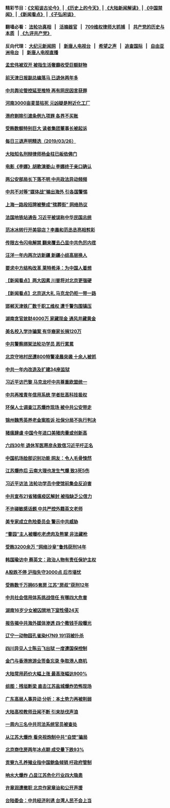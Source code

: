 #### 精彩节目：[《文昭谈古论今》](http://134.209.198.168/wenzhao) | [《历史上的今天》](http://134.209.198.168/today-in-history) | [《大陆新闻解读》](http://134.209.198.168/ntdtv-comedy) | [《中国禁闻》](http://134.209.198.168/ntdtv-news) | [《新闻看点》](http://134.209.198.168/news-insight) | [《子弘闲谈》](http://134.209.198.168/zihongxiantan/) 

  #### 翻墙必看： [法轮功真相](http://134.209.198.168:10000/videos/truth.html) &nbsp;&nbsp;|&nbsp;&nbsp; [活摘器官](http://134.209.198.168:10000/videos/res/Organs/) &nbsp;&nbsp;|&nbsp;&nbsp; [709维权律师大抓捕](http://134.209.198.168:10000/videos/709/) &nbsp;&nbsp;|&nbsp;&nbsp; [共产党的历史与本质](http://134.209.198.168:10000/videos/ccp.html) &nbsp;&nbsp;| [《九评共产党》](http://134.209.198.168:10000/videos/jiuping/) 

#### 反向代理： [大纪元新闻网](http://134.209.198.168:10080/) &nbsp;&nbsp;|&nbsp;&nbsp; [新唐人电视台](http://134.209.198.168:8000/) &nbsp;&nbsp;|&nbsp;&nbsp; [希望之声](http://134.209.198.168:8200/) &nbsp;&nbsp;|&nbsp;&nbsp; [追查国际](http://134.209.198.168:10010/) &nbsp;&nbsp;|&nbsp;&nbsp; [自由亚洲电台](http://134.209.198.168:9800/) &nbsp;&nbsp;|&nbsp;&nbsp; [新唐人电视直播](http://134.209.198.168/) 


#### [孟宏伟被双开 被指生活奢靡收受巨额财物](../pages/nsc413/n11143448.md?t=03271236) 

#### [前天津日报副总编落马 已退休两年多](../pages/nsc413/n11143071.md?t=03271236) 

#### [中共舆论管控延至推特 再有网民因言获罪](../pages/nsc413/n11142987.md?t=03271236) 

#### [河南3000亩麦苗枯死 元凶疑是附近化工厂](../pages/nsc413/n11142775.md?t=03271236) 

#### [港府剔除引渡条例九项罪 各界不买账](../pages/nsc413/n11142376.md?t=03271236) 

#### [受贿数额特别巨大 读者集团董事长被起诉](../pages/nsc413/n11142639.md?t=03271236) 

#### [每日三退声明精选（2019/03/26）](../pages/nsc413/n11142740.md?t=03271236) 

#### [大陆知名刑辩律师杨金柱已皈依佛门](../pages/nsc413/n11142549.md?t=03271236) 

#### [电影《李娜》胡歌演姜山 李娜终于亲口确认](../pages/nsc413/n11142113.md?t=03271236) 

#### [两公安部局长下落不明 中共政法异动频频](../pages/nsc413/n11142306.md?t=03271236) 

#### [中共不对等“媒体战”输出海外 引各国警惕](../pages/nsc413/n11141857.md?t=03271236) 

#### [上海一路段招牌被整成“殡葬街” 网络热议](../pages/nsc413/n11142059.md?t=03271236) 

#### [法国地铁站通告 习近平被误称中华民国总统](../pages/nsc413/n11142014.md?t=03271236) 

#### [范冰冰转行开美容店？李晨和范丞丞亮相剪彩](../pages/nsc413/n11141635.md?t=03271236) 

#### [传限古令闪电解禁 翻来覆去凸显中共色厉内荏](../pages/nsc413/n11137297.md?t=03271236) 

#### [汪洋一年内两次访新疆 新疆小组高层换人](../pages/nsc413/n11141789.md?t=03271236) 

#### [要求中方结构改革 莱特希泽：为中国人着想](../pages/nsc413/n11141984.md?t=03271236) 

#### [【新闻看点】两大因素 川普将对北京更强硬](../pages/nsc413/n11141441.md?t=03271236) 

#### [【新闻看点】北京送大礼 马克龙仍拒一带一路](../pages/nsc413/n11141442.md?t=03271236) 

#### [邯郸天津铁厂数千职工维权 遭千警包围镇压](../pages/nsc413/n11141946.md?t=03271236) 

#### [湖南贪官敛财4000万 家藏现金 通风井藏黄金](../pages/nsc413/n11141890.md?t=03271236) 

#### [美名校入学诈骗案 有华裔家长捐120万](../pages/nsc413/n11140186.md?t=03271236) 

#### [中共警察绑架法轮功学员 恶行累累](../pages/nsc413/n11141724.md?t=03271236) 

#### [北京守地村民遭800特警凌晨突袭 十余人被抓](../pages/nsc413/n11140742.md?t=03271236) 

#### [中共一年内改造及扩建34座监狱](../pages/nsc413/n11141762.md?t=03271236) 

#### [习近平访巴黎 马克龙吁中共尊重欧盟统一](../pages/nsc413/n11141400.md?t=03271236) 

#### [中共再推青年信用系统 学者批高科技极权](../pages/nsc413/n11141414.md?t=03271236) 

#### [环保人士调查江苏爆炸现场 被中共公安带走](../pages/nsc413/n11141617.md?t=03271236) 

#### [锦州魏秀英养老金案胜诉 社保分局不执行判决](../pages/nsc413/n11141304.md?t=03271236) 

#### [猪瘟肆虐 中国今年进口美猪肉量或创新高](../pages/nsc413/n11141711.md?t=03271236) 

#### [六四30年 退休军医蒋彦永致信习近平吁正名](../pages/nsc413/n11141593.md?t=03271236) 

#### [中国机场脸部识别功能 网友：令人毛骨悚然](../pages/nsc413/n11141631.md?t=03271236) 

#### [江苏爆炸后 云南大理也发生气爆 致3死5伤](../pages/nsc413/n11141435.md?t=03271236) 

#### [习近平访法 法轮功学员中使馆前集会反迫害](../pages/nsc413/n11140913.md?t=03271236) 

#### [中共宣布21省猪瘟疫区解封 被指缺乏公信力](../pages/nsc413/n11141295.md?t=03271236) 

#### [不许碰敏感话题 中共严控外籍英文老师](../pages/nsc413/n11141299.md?t=03271236) 

#### [美专家成立危险委员会 警示中共威胁](../pages/nsc413/n11141059.md?t=03271236) 

#### [“曹园”主人被曝吃老虎肉及熊掌 非法藏枪](../pages/nsc413/n11141079.md?t=03271236) 

#### [受贿3200余万 “网络沙皇”鲁炜获刑14年](../pages/nsc413/n11141031.md?t=03271236) 

#### [韩国瑜访中 蔡英文：政治人物有责任保护主权](../pages/nsc413/n11141027.md?t=03271236) 

#### [A股跌不停 沪指失守3000点 后市堪忧](../pages/nsc413/n11140740.md?t=03271236) 

#### [受贿数千万拥65套房 江苏“房叔”获刑12年](../pages/nsc413/n11140948.md?t=03271236) 

#### [中共社会信用体系挑战信任 有哪四大危害](../pages/nsc413/n11139367.md?t=03271236) 

#### [湖南16岁少女被囚禁地下室性侵24天](../pages/nsc413/n11140691.md?t=03271236) 

#### [报告揭中共海外媒体渗透 四个撒钱手段曝光](../pages/nsc413/n11139646.md?t=03271236) 

#### [辽宁一动物园孔雀染H7N9 191羽被扑杀](../pages/nsc413/n11140762.md?t=03271236) 

#### [四川异见人士陈云飞出狱 一度遭国保控制](../pages/nsc413/n11140272.md?t=03271236) 

#### [金门与香港旅游业签备忘录 争取港人商机](../pages/nsc413/n11140634.md?t=03271236) 

#### [大陆常用药价大幅上涨 最高涨幅达900%](../pages/nsc413/n11140229.md?t=03271236) 

#### [组图：残垣断梁 直击江苏盐城爆炸恐怖现场](../pages/nsc413/n11139378.md?t=03271236) 

#### [广东高层人事异动 分析：本土势力再被削弱](../pages/nsc413/n11140688.md?t=03271236) 

#### [大陆高校教师丑闻不断 引来挞伐声浪](../pages/nsc413/n11140427.md?t=03271236) 

#### [一周内三名中共司法系统官员被查处](../pages/nsc413/n11140397.md?t=03271236) 

#### [从江苏大爆炸 看央视炮制中共“自焚”骗局](../pages/nsc413/n11140275.md?t=03271236) 

#### [北京商住房两年冰点期 成交量下跌93%](../pages/nsc413/n11139783.md?t=03271236) 

#### [贡寮九孔养殖业指中国鲍鱼倾销 吁政府管制](../pages/nsc413/n11140349.md?t=03271236) 

#### [响水大爆炸 凸显江苏危化行业四大隐患](../pages/nsc413/n11140227.md?t=03271236) 

#### [许章润遭撤职 北京作家章诒和公开声援](../pages/nsc413/n11140171.md?t=03271236) 

#### [台陆委会：中共经济利诱 台湾人民不会上当](../pages/nsc413/n11140231.md?t=03271236) 

